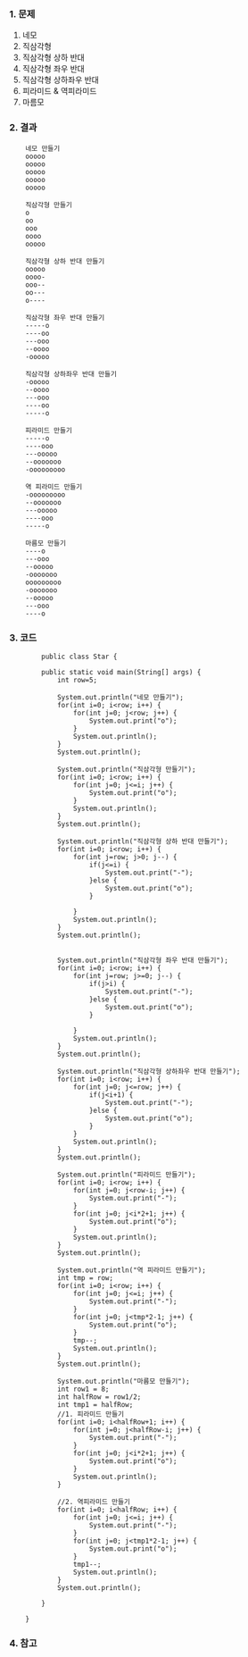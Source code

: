 ### 1. 문제
1. 네모
2. 직삼각형
3. 직삼각형 상하 반대
4. 직삼각형 좌우 반대
5. 직삼각형 상하좌우 반대
6. 피라미드 & 역피라미드
7. 마름모

### 2. 결과

        네모 만들기
        ooooo
        ooooo
        ooooo
        ooooo
        ooooo

        직삼각형 만들기
        o
        oo
        ooo
        oooo
        ooooo

        직삼각형 상하 반대 만들기
        ooooo
        oooo-
        ooo--
        oo---
        o----

        직삼각형 좌우 반대 만들기
        -----o
        ----oo
        ---ooo
        --oooo
        -ooooo

        직삼각형 상하좌우 반대 만들기
        -ooooo
        --oooo
        ---ooo
        ----oo
        -----o

        피라미드 만들기
        -----o
        ----ooo
        ---ooooo
        --ooooooo
        -ooooooooo

        역 피라미드 만들기
        -ooooooooo
        --ooooooo
        ---ooooo
        ----ooo
        -----o

        마름모 만들기
        ----o
        ---ooo
        --ooooo
        -ooooooo
        ooooooooo
        -ooooooo
        --ooooo
        ---ooo
        ----o



### 3. 코드

            public class Star {

            public static void main(String[] args) {
                int row=5;

                System.out.println("네모 만들기");
                for(int i=0; i<row; i++) {
                    for(int j=0; j<row; j++) {
                        System.out.print("o");
                    }
                    System.out.println();
                }
                System.out.println();

                System.out.println("직삼각형 만들기");
                for(int i=0; i<row; i++) {
                    for(int j=0; j<=i; j++) {
                        System.out.print("o");
                    }
                    System.out.println();
                }
                System.out.println();

                System.out.println("직삼각형 상하 반대 만들기");
                for(int i=0; i<row; i++) {
                    for(int j=row; j>0; j--) {
                        if(j<=i) {
                            System.out.print("-");
                        }else {
                            System.out.print("o");
                        }

                    }
                    System.out.println();
                }
                System.out.println();


                System.out.println("직삼각형 좌우 반대 만들기");
                for(int i=0; i<row; i++) {
                    for(int j=row; j>=0; j--) {
                        if(j>i) {
                            System.out.print("-");
                        }else {
                            System.out.print("o");
                        }

                    }
                    System.out.println();
                }
                System.out.println();

                System.out.println("직삼각형 상하좌우 반대 만들기");
                for(int i=0; i<row; i++) {
                    for(int j=0; j<=row; j++) {
                        if(j<i+1) {
                            System.out.print("-");
                        }else {
                            System.out.print("o");
                        }
                    }
                    System.out.println();
                }
                System.out.println();

                System.out.println("피라미드 만들기");
                for(int i=0; i<row; i++) {
                    for(int j=0; j<row-i; j++) {
                        System.out.print("-");
                    }
                    for(int j=0; j<i*2+1; j++) {
                        System.out.print("o");
                    }
                    System.out.println();
                }
                System.out.println();

                System.out.println("역 피라미드 만들기");
                int tmp = row;
                for(int i=0; i<row; i++) {
                    for(int j=0; j<=i; j++) {
                        System.out.print("-");
                    }
                    for(int j=0; j<tmp*2-1; j++) {
                        System.out.print("o");
                    }
                    tmp--;
                    System.out.println();
                }
                System.out.println();

                System.out.println("마름모 만들기");
                int row1 = 8;
                int halfRow = row1/2;
                int tmp1 = halfRow;
                //1. 피라미드 만들기
                for(int i=0; i<halfRow+1; i++) {
                    for(int j=0; j<halfRow-i; j++) {
                        System.out.print("-");
                    }
                    for(int j=0; j<i*2+1; j++) {
                        System.out.print("o");
                    }
                    System.out.println();
                }

                //2. 역피라미드 만들기
                for(int i=0; i<halfRow; i++) {
                    for(int j=0; j<=i; j++) {
                        System.out.print("-");
                    }
                    for(int j=0; j<tmp1*2-1; j++) {
                        System.out.print("o");
                    }
                    tmp1--;
                    System.out.println();
                }
                System.out.println();

            }

        }

### 4. 참고
